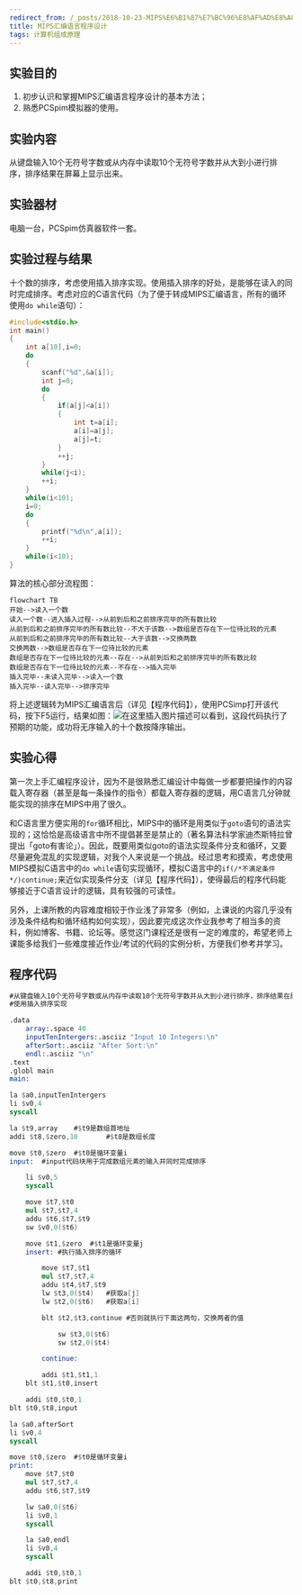 ```yaml
---
redirect_from: /_posts/2018-10-23-MIPS%E6%B1%87%E7%BC%96%E8%AF%AD%E8%A8%80%E7%A8%8B%E5%BA%8F%E8%AE%BE%E8%AE%A1/
title: MIPS汇编语言程序设计
tags: 计算机组成原理
---
```

## 实验目的

1. 初步认识和掌握MIPS汇编语言程序设计的基本方法；
2. 熟悉PCSpim模拟器的使用。

## 实验内容

从键盘输入10个无符号字数或从内存中读取10个无符号字数并从大到小进行排序，排序结果在屏幕上显示出来。

## 实验器材

电脑一台，PCSpim仿真器软件一套。

## 实验过程与结果

十个数的排序，考虑使用插入排序实现。使用插入排序的好处，是能够在读入的同时完成排序。考虑对应的C语言代码（为了便于转成MIPS汇编语言，所有的循环使用`do while`语句）：

```c
#include<stdio.h>
int main()
{
	int a[10],i=0;
	do
	{
		scanf("%d",&a[i]);
		int j=0;
		do
		{
			if(a[j]<a[i])
			{
				int t=a[i];
				a[i]=a[j];
				a[j]=t;
			}
			++j;
		}
		while(j<i);
		++i;
	}
	while(i<10);
	i=0;
	do
	{
		printf("%d\n",a[i]);
		++i;
	}
	while(i<10);
}
```

算法的核心部分流程图：

```mermaid
flowchart TB
开始-->读入一个数
读入一个数--进入插入过程-->从前到后和之前排序完毕的所有数比较
从前到后和之前排序完毕的所有数比较--不大于该数-->数组是否存在下一位待比较的元素
从前到后和之前排序完毕的所有数比较--大于该数-->交换两数
交换两数-->数组是否存在下一位待比较的元素
数组是否存在下一位待比较的元素--存在-->从前到后和之前排序完毕的所有数比较
数组是否存在下一位待比较的元素--不存在-->插入完毕
插入完毕--未读入完毕-->读入一个数
插入完毕--读入完毕-->排序完毕
```

将上述逻辑转为MIPS汇编语言后（详见【程序代码】），使用PCSimp打开该代码，按下F5运行，结果如图：![在这里插入图片描述](https://img-blog.csdn.net/20181015094017354)可以看到，这段代码执行了预期的功能，成功将无序输入的十个数按降序输出。

## 实验心得

第一次上手汇编程序设计，因为不是很熟悉汇编设计中每做一步都要把操作的内容载入寄存器（甚至是每一条操作的指令）都载入寄存器的逻辑，用C语言几分钟就能实现的排序在MIPS中用了很久。

和C语言里方便实用的`for`循环相比，MIPS中的循环是用类似于`goto`语句的语法实现的；这恰恰是高级语言中所不提倡甚至是禁止的（著名算法科学家迪杰斯特拉曾提出「goto有害论」）。因此，既要用类似goto的语法实现条件分支和循环，又要尽量避免混乱的实现逻辑，对我个人来说是一个挑战。经过思考和摸索，考虑使用MIPS模拟C语言中的`do while`语句实现循环，模拟C语言中的`if(/*不满足条件*/)continue;`来近似实现条件分支（详见【程序代码】），使得最后的程序代码能够接近于C语言设计的逻辑，具有较强的可读性。

另外，上课所教的内容难度相较于作业浅了非常多（例如，上课说的内容几乎没有涉及条件结构和循环结构如何实现），因此要完成这次作业我参考了相当多的资料，例如博客、书籍、论坛等。感觉这门课程还是很有一定的难度的，希望老师上课能多给我们一些难度接近作业/考试的代码的实例分析，方便我们参考并学习。

## 程序代码

```nasm
#从键盘输入10个无符号字数或从内存中读取10个无符号字数并从大到小进行排序，排序结果在屏幕上显示出来。
#使用插入排序实现

.data
	array:.space 40
	inputTenIntergers:.asciiz "Input 10 Integers:\n"
	afterSort:.asciiz "After Sort:\n"
	endl:.asciiz "\n"
.text
.globl main
main:

la $a0,inputTenIntergers
li $v0,4
syscall

la $t9,array	#$t9是数组首地址
addi $t8,$zero,10       #$t8是数组长度

move $t0,$zero	#$t0是循环变量i
input:	#input代码块用于完成数组元素的输入并同时完成排序

	li $v0,5
	syscall

	move $t7,$t0
	mul $t7,$t7,4
	addu $t6,$t7,$t9
	sw $v0,0($t6)

	move $t1,$zero	#$t1是循环变量j
	insert:	#执行插入排序的循环

		move $t7,$t1
		mul $t7,$t7,4
		addu $t4,$t7,$t9
		lw $t3,0($t4)	#获取a[j]
		lw $t2,0($t6)	#获取a[i]

		blt $t2,$t3,continue #否则就执行下面这两句，交换两者的值

			sw $t3,0($t6)
			sw $t2,0($t4)

		continue:

		addi $t1,$t1,1
	blt $t1,$t0,insert

	addi $t0,$t0,1
blt $t0,$t8,input

la $a0,afterSort
li $v0,4
syscall

move $t0,$zero	#$t0是循环变量i
print:
	move $t7,$t0
	mul $t7,$t7,4
	addu $t6,$t7,$t9

	lw $a0,0($t6)
	li $v0,1
	syscall

	la $a0,endl
	li $v0,4
	syscall

	addi $t0,$t0,1
blt $t0,$t8,print
```
